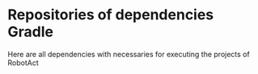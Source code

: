 # Repositories of dependencies Gradle
Here are all dependencies with necessaries for executing the projects of RobotAct
